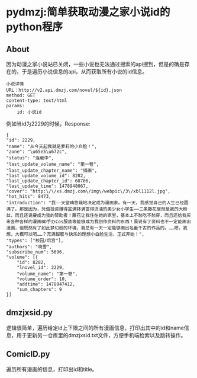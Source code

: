 # pydmzj:简单获取动漫之家小说id的python程序
## About

因为动漫之家小说站已关闭，一些小说也无法通过搜索的api搜到，但是的确是存在的，于是遍历小说信息的api，从而获取所有小说的id信息。

```
小说详情
URL：http://v2.api.dmzj.com/novel/${id}.json
method: GET
content-type: text/html
params:
    id: 小说id
```

例如当id为2229的时候，Response:
```
{
"id": 2229,
"name": "从今天起我就是萝莉的小白脸！",
"zone": "\u65e5\u672c",
"status": "连载中",
"last_update_volume_name": "第一卷",
"last_update_chapter_name": "插画",
"last_update_volume_id": 8282,
"last_update_chapter_id": 68706,
"last_update_time": 1478948067,
"cover": "http:\/\/xs.dmzj.com\/img\/webpic\/3\/xbl1112l.jpg",
"hot_hits": 8473,
"introduction": "我——天堂晴悠哉地决定成为漫画家。有一天，我感觉自己的人生已经圆满了。那是因为，凭借投资赚得盆满钵满富得流油的美少女小学生——二条藤花居然是我的大粉丝，而且还说要成为我的赞助者！藤花让我住在她的家里，基本上不愁吃不愁穿，而且还给我买来各种各样的漫画BD手办Cos服装等能够成为我创作资料的东西！虽说有了资料也不一定能画出漫画，但既然有了如此梦幻般的环境，我总有一天一定能够画出名垂千古的作品的。……嗯，我想，大概可以吧……？充满甜蜜与快乐的理想小白脸生活，正式开始！",
"types": ["校园/后宫"],
"authors": "晓雪",
"subscribe_num": 5696,
"volume": [{
    "id": 8282,
    "lnovel_id": 2229,
    "volume_name": "第一卷",
    "volume_order": 10,
    "addtime": 1478947412,
    "sum_chapters": 9
}]
```

## dmzjxsid.py

逻辑很简单，遍历给定id上下限之间的所有漫画信息，打印出其中的id和name信息，用于更新另一仓库里的dmzjxsid.txt文件，方便手机端检索以及跳转操作。

## ComicID.py
遍历所有漫画的信息，打印出id和title。